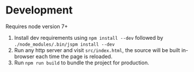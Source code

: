 # Development

Requires node version 7+

1. Install dev requirements using `npm install --dev` followed by `./node_modules/.bin/jspm install --dev`
2. Run any http server and visit `src/index.html`, the source will be built in-browser each time the page is reloaded.
3. Run `npm run build` to bundle the project for production.
